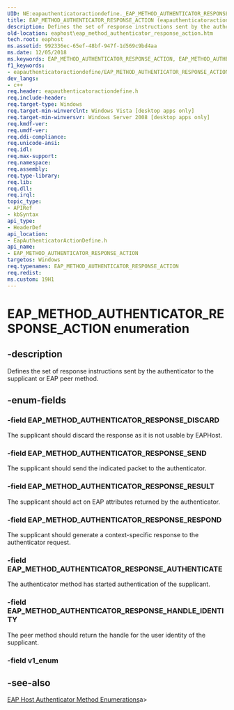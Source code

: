 ```yaml
---
UID: NE:eapauthenticatoractiondefine._EAP_METHOD_AUTHENTICATOR_RESPONSE_ACTION
title: EAP_METHOD_AUTHENTICATOR_RESPONSE_ACTION (eapauthenticatoractiondefine.h)
description: Defines the set of response instructions sent by the authenticator to the supplicant or EAP peer method.
old-location: eaphost\eap_method_authenticator_response_action.htm
tech.root: eaphost
ms.assetid: 992336ec-65ef-48bf-947f-1d569c9bd4aa
ms.date: 12/05/2018
ms.keywords: EAP_METHOD_AUTHENTICATOR_RESPONSE_ACTION, EAP_METHOD_AUTHENTICATOR_RESPONSE_ACTION enumeration [EAPHost], EAP_METHOD_AUTHENTICATOR_RESPONSE_AUTHENTICATE, EAP_METHOD_AUTHENTICATOR_RESPONSE_DISCARD, EAP_METHOD_AUTHENTICATOR_RESPONSE_HANDLE_IDENTITY, EAP_METHOD_AUTHENTICATOR_RESPONSE_RESPOND, EAP_METHOD_AUTHENTICATOR_RESPONSE_RESULT, EAP_METHOD_AUTHENTICATOR_RESPONSE_SEND, eapauthenticatoractiondefine/EAP_METHOD_AUTHENTICATOR_RESPONSE_ACTION, eapauthenticatoractiondefine/EAP_METHOD_AUTHENTICATOR_RESPONSE_AUTHENTICATE, eapauthenticatoractiondefine/EAP_METHOD_AUTHENTICATOR_RESPONSE_DISCARD, eapauthenticatoractiondefine/EAP_METHOD_AUTHENTICATOR_RESPONSE_HANDLE_IDENTITY, eapauthenticatoractiondefine/EAP_METHOD_AUTHENTICATOR_RESPONSE_RESPOND, eapauthenticatoractiondefine/EAP_METHOD_AUTHENTICATOR_RESPONSE_RESULT, eapauthenticatoractiondefine/EAP_METHOD_AUTHENTICATOR_RESPONSE_SEND, eaphost.eap_method_authenticator_response_action
f1_keywords:
- eapauthenticatoractiondefine/EAP_METHOD_AUTHENTICATOR_RESPONSE_ACTION
dev_langs:
- c++
req.header: eapauthenticatoractiondefine.h
req.include-header: 
req.target-type: Windows
req.target-min-winverclnt: Windows Vista [desktop apps only]
req.target-min-winversvr: Windows Server 2008 [desktop apps only]
req.kmdf-ver: 
req.umdf-ver: 
req.ddi-compliance: 
req.unicode-ansi: 
req.idl: 
req.max-support: 
req.namespace: 
req.assembly: 
req.type-library: 
req.lib: 
req.dll: 
req.irql: 
topic_type:
- APIRef
- kbSyntax
api_type:
- HeaderDef
api_location:
- EapAuthenticatorActionDefine.h
api_name:
- EAP_METHOD_AUTHENTICATOR_RESPONSE_ACTION
targetos: Windows
req.typenames: EAP_METHOD_AUTHENTICATOR_RESPONSE_ACTION
req.redist: 
ms.custom: 19H1
---
```


# EAP_METHOD_AUTHENTICATOR_RESPONSE_ACTION enumeration


## -description


Defines the set of response instructions sent by the  authenticator to the supplicant or EAP peer method.


## -enum-fields




### -field EAP_METHOD_AUTHENTICATOR_RESPONSE_DISCARD

The supplicant should discard the response as it is not usable by EAPHost.


### -field EAP_METHOD_AUTHENTICATOR_RESPONSE_SEND

The supplicant should send the indicated packet to the authenticator.


### -field EAP_METHOD_AUTHENTICATOR_RESPONSE_RESULT

The supplicant should act on EAP attributes returned by the authenticator.


### -field EAP_METHOD_AUTHENTICATOR_RESPONSE_RESPOND

The supplicant should generate a  context-specific response to the authenticator request.


### -field EAP_METHOD_AUTHENTICATOR_RESPONSE_AUTHENTICATE

The authenticator method has started authentication of the supplicant.


### -field EAP_METHOD_AUTHENTICATOR_RESPONSE_HANDLE_IDENTITY

The peer method should return the handle for the user identity of the supplicant.


### -field v1_enum




## -see-also




[EAP Host Authenticator Method Enumerations](https://docs.microsoft.com/windows/win32/eaphost/eap-host-authenticator-method-enumerations)a>
 

 

